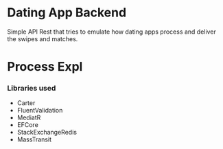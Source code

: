 # Dating App Backend
Simple API Rest that tries to emulate how dating apps process and deliver the swipes and matches.

# Process Expl

### Libraries used
- Carter
- FluentValidation 
- MediatR
- EFCore
- StackExchangeRedis
- MassTransit 